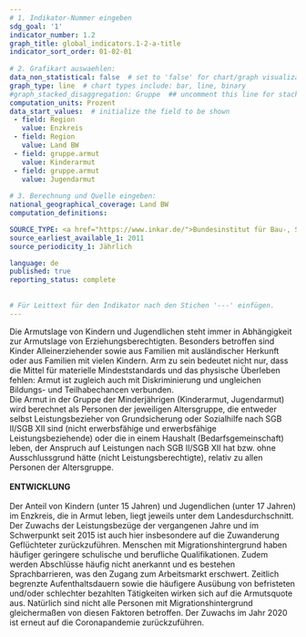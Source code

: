 ```yaml
---
# 1. Indikator-Nummer eingeben 
sdg_goal: '1' 
indicator_number: 1.2
graph_title: global_indicators.1-2-a-title
indicator_sort_order: 01-02-01
 
# 2. Grafikart auswaehlen: 
data_non_statistical: false  # set to 'false' for chart/graph visualization 
graph_type: line  # chart types include: bar, line, binary 
#graph_stacked_disaggregation: Gruppe  ## uncomment this line for stacked bars. eplace 'Geschlecht' with the field of aggregation. 
computation_units: Prozent 
data_start_values:  # initialize the field to be shown  
 - field: Region 
   value: Enzkreis
 - field: Region 
   value: Land BW
 - field: gruppe.armut 
   value: Kinderarmut
 - field: gruppe.armut 
   value: Jugendarmut
   
# 3. Berechnung und Quelle eingeben: 
national_geographical_coverage: Land BW
computation_definitions: 

SOURCE_TYPE: <a href="https://www.inkar.de/">Bundesinstitut für Bau-, Stadt- und Raumforschung (BBSR)</a>
source_earliest_available_1: 2011
source_periodicity_1: Jährlich

language: de   
published: true 
reporting_status: complete
 
 
# Für Leittext für den Indikator nach den Stichen '---' einfügen. 
---
```


Die Armutslage von Kindern und Jugendlichen steht immer in Abhängigkeit zur Armutslage von Erziehungsberechtigten. Besonders betroffen sind Kinder Alleinerziehender sowie aus Familien mit ausländischer Herkunft oder aus Familien mit vielen Kindern. Arm zu sein bedeutet nicht nur, dass die Mittel für materielle Mindeststandards und das physische Überleben fehlen: Armut ist zugleich auch mit Diskriminierung und ungleichen Bildungs- und Teilhabechancen verbunden. <br>
Die Armut in der Gruppe der Minderjährigen (Kinderarmut, Jugendarmut) wird berechnet als Personen der jeweiligen Altersgruppe, die entweder selbst Leistungsbezieher von Grundsicherung oder Sozialhilfe nach SGB II/SGB XII sind (nicht erwerbsfähige und erwerbsfähige Leistungsbeziehende) oder die in einem Haushalt (Bedarfsgemeinschaft) leben, der Anspruch auf Leistungen nach SGB II/SGB XII hat bzw. ohne Ausschlussgrund hätte (nicht Leistungsberechtigte), relativ zu allen Personen der Altersgruppe. <br>
<br>
**ENTWICKLUNG** <br>
<br>
Der Anteil von Kindern (unter 15 Jahren) und Jugendlichen (unter 17 Jahren) im Enzkreis, die in Armut leben, liegt jeweils unter dem Landesdurchschnitt. Der Zuwachs der Leistungsbezüge der vergangenen Jahre und im Schwerpunkt seit 2015 ist auch hier insbesondere auf die Zuwanderung Geflüchteter zurückzuführen. Menschen mit Migrationshintergrund haben häufiger geringere schulische und berufliche Qualifikationen. Zudem werden Abschlüsse häufig nicht anerkannt und es bestehen Sprachbarrieren, was den Zugang zum Arbeitsmarkt erschwert. Zeitlich begrenzte Aufenthaltsdauern sowie die häufigere Ausübung von befristeten und/oder schlechter bezahlten Tätigkeiten wirken sich auf die Armutsquote aus. Natürlich sind nicht alle Personen mit Migrationshintergrund gleichermaßen von diesen Faktoren betroffen. Der Zuwachs im Jahr 2020 ist erneut auf die Coronapandemie zurückzuführen.

